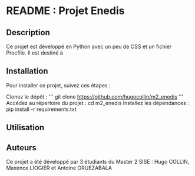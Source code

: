 # README : Projet Enedis

## Description
Ce projet est développé en Python avec un peu de CSS et un fichier Procfile. Il est destiné à

## Installation
Pour installer ce projet, suivez ces étapes :

Clonez le dépôt :
'''
git clone https://github.com/hugocollin/m2_enedis
'''
Accédez au répertoire du projet :
cd m2_enedis
Installez les dépendances :
pip install -r requirements.txt

## Utilisation


## Auteurs
Ce projet a été développé par 3 étudiants du Master 2 SISE : Hugo COLLIN, Maxence LIOGIER et Antoine ORUEZABALA
